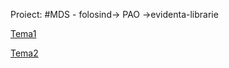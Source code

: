 Proiect:
#MDS - folosind-> PAO ->evidenta-librarie

[Tema1](https://github.com/ZahariaDiana132/PAO-lab/blob/tema1/README.md)


[Tema2](https://github.com/ZahariaDiana132/PAO-lab.git)
